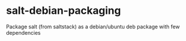 # salt-debian-packaging

Package salt (from saltstack) as a debian/ubuntu deb package with few dependencies


